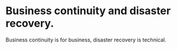 # Business continuity and disaster recovery.

Business continuity is for business, disaster recovery is technical.